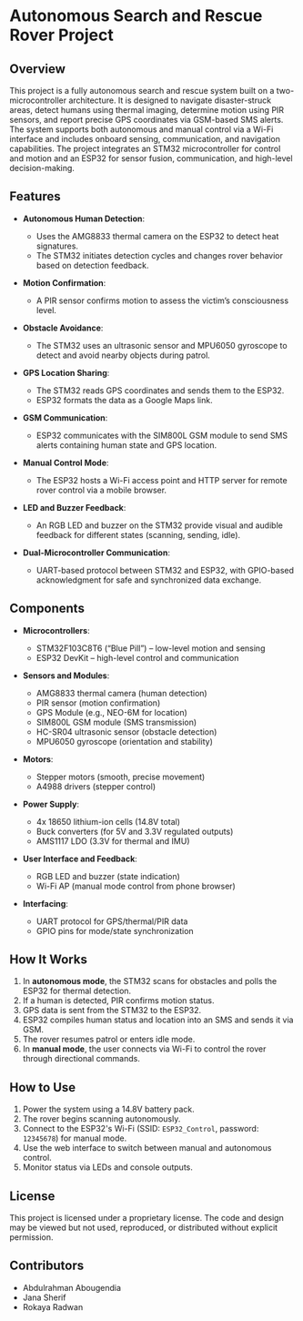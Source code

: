 # Autonomous Search and Rescue Rover Project

## Overview

This project is a fully autonomous search and rescue system built on a two-microcontroller architecture. It is designed to navigate disaster-struck areas, detect humans using thermal imaging, determine motion using PIR sensors, and report precise GPS coordinates via GSM-based SMS alerts. The system supports both autonomous and manual control via a Wi-Fi interface and includes onboard sensing, communication, and navigation capabilities. The project integrates an STM32 microcontroller for control and motion and an ESP32 for sensor fusion, communication, and high-level decision-making.

## Features

- **Autonomous Human Detection**:
  - Uses the AMG8833 thermal camera on the ESP32 to detect heat signatures.
  - The STM32 initiates detection cycles and changes rover behavior based on detection feedback.

- **Motion Confirmation**:
  - A PIR sensor confirms motion to assess the victim’s consciousness level.

- **Obstacle Avoidance**:
  - The STM32 uses an ultrasonic sensor and MPU6050 gyroscope to detect and avoid nearby objects during patrol.

- **GPS Location Sharing**:
  - The STM32 reads GPS coordinates and sends them to the ESP32.
  - ESP32 formats the data as a Google Maps link.

- **GSM Communication**:
  - ESP32 communicates with the SIM800L GSM module to send SMS alerts containing human state and GPS location.

- **Manual Control Mode**:
  - The ESP32 hosts a Wi-Fi access point and HTTP server for remote rover control via a mobile browser.

- **LED and Buzzer Feedback**:
  - An RGB LED and buzzer on the STM32 provide visual and audible feedback for different states (scanning, sending, idle).

- **Dual-Microcontroller Communication**:
  - UART-based protocol between STM32 and ESP32, with GPIO-based acknowledgment for safe and synchronized data exchange.

## Components

- **Microcontrollers**:
  - STM32F103C8T6 (“Blue Pill”) – low-level motion and sensing
  - ESP32 DevKit – high-level control and communication

- **Sensors and Modules**:
  - AMG8833 thermal camera (human detection)
  - PIR sensor (motion confirmation)
  - GPS Module (e.g., NEO-6M for location)
  - SIM800L GSM module (SMS transmission)
  - HC-SR04 ultrasonic sensor (obstacle detection)
  - MPU6050 gyroscope (orientation and stability)

- **Motors**:
  - Stepper motors (smooth, precise movement)
  - A4988 drivers (stepper control)

- **Power Supply**:
  - 4x 18650 lithium-ion cells (14.8V total)
  - Buck converters (for 5V and 3.3V regulated outputs)
  - AMS1117 LDO (3.3V for thermal and IMU)

- **User Interface and Feedback**:
  - RGB LED and buzzer (state indication)
  - Wi-Fi AP (manual mode control from phone browser)

- **Interfacing**:
  - UART protocol for GPS/thermal/PIR data
  - GPIO pins for mode/state synchronization

## How It Works

1. In **autonomous mode**, the STM32 scans for obstacles and polls the ESP32 for thermal detection.
2. If a human is detected, PIR confirms motion status.
3. GPS data is sent from the STM32 to the ESP32.
4. ESP32 compiles human status and location into an SMS and sends it via GSM.
5. The rover resumes patrol or enters idle mode.
6. In **manual mode**, the user connects via Wi-Fi to control the rover through directional commands.

## How to Use

1. Power the system using a 14.8V battery pack.
2. The rover begins scanning autonomously.
3. Connect to the ESP32's Wi-Fi (SSID: `ESP32_Control`, password: `12345678`) for manual mode.
4. Use the web interface to switch between manual and autonomous control.
5. Monitor status via LEDs and console outputs.

## License

This project is licensed under a proprietary license. The code and design may be viewed but not used, reproduced, or distributed without explicit permission.

## Contributors

- Abdulrahman Abougendia
- Jana Sherif
- Rokaya Radwan